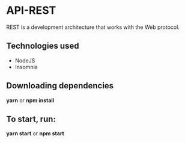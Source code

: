 # API-REST
REST is a development architecture that works with the Web protocol.

## Technologies used
* NodeJS 
* Insomnia

## Downloading dependencies
**yarn** or **npm install**

## To start, run:
**yarn start** or **npm start**
